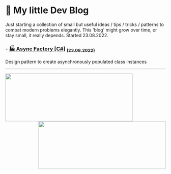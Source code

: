 # 📝 My little Dev Blog

Just starting a collection of small but useful ideas / tips / tricks / patterns to combat modern problems elegantly. This 'blog' might grow over time, or stay small, it really depends. Started 23.08.2022.

### - [🏭 Async Factory [C#]](https://gist.github.com/0tii/096eb289f4dcd6feb471a5f883fe6177)   <sub>(23.08.2022)</sub>
Design pattern to create asynchronously populated class instances

____________________


<img align="left" width="400" height="150" src="https://github-readme-stats.vercel.app/api?username=0tii&show_icons=true&theme=tokyonight" />

<img align="right" width="400" height="150" src="https://github-readme-stats.vercel.app/api/top-langs/?username=0tii&layout=compact" />

